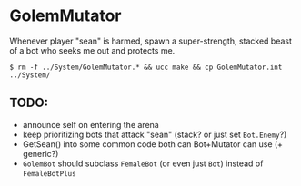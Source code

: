 # GolemMutator

Whenever player "sean" is harmed, spawn a super-strength, stacked beast of a bot who seeks me out and protects me.

    $ rm -f ../System/GolemMutator.* && ucc make && cp GolemMutator.int ../System/

## TODO:

- announce self on entering the arena
- keep prioritizing bots that attack "sean" (stack? or just set `Bot.Enemy`?)
- GetSean() into some common code both can Bot+Mutator can use (+ generic?)
- `GolemBot` should subclass `FemaleBot` (or even just `Bot`) instead of `FemaleBotPlus`